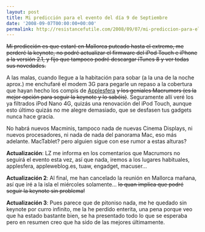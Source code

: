 ```yaml
---
layout: post
title: Mi predicción para el evento del día 9 de Septiembre
date: '2008-09-07T00:00:00+00:00'
permalink: http://resistancefutile.com/2008/09/07/mi-prediccion-para-el-evento-del-dia-9-de-septiembre/
---
```

<del datetime="2008-09-08T21:32:38+00:00">Mi predicción es que estaré en Mallorca puteado hasta el extremo, me perderé la keynote, no podré actualizar el firmware del iPod Touch e iPhone a la versión 2.1, y fijo que tampoco podré descargar iTunes 8 y ver todas sus novedades. 

A las malas, cuando llegue a la habitación para sobar (a la una de la noche aprox.) me enchufaré el modem 3G para pegarle un repaso a la cobertura que hayan hecho los compis de <a href="http://applesfera.com">Applesfera</a> <del datetime="2008-09-08T06:30:27+00:00">y los geniales Macrumors  (es la mejor opción para seguir la keynote y lo sabéis)</del>. Seguramente allí veré los ya filtrados iPod Nano 4G, quizás una renovación del iPod Touch, aunque esto último quizás no me alegre demasiado, que se desfasen tus gadgets nunca hace gracia.  

No habrá nuevos Macminis, tampoco nada de nuevas Cinema Displays, ni nuevos procesadores, ni nada de nada del panorama Mac, eso más adelante. MacTablet? pero alguien sigue con ese rumor a estas alturas? </del>

<strong>Actualización</strong>: LZ me informa en los comentarios que Macrumors no seguirá el evento esta vez, así que nada, iremos a los lugares habituales, applesfera, appleweblog.es, tuaw, engadget, macuser...

<strong>Actualización 2</strong>: Al final, me han cancelado la reunión en Mallorca mañana, así que iré a la isla el miércoles solamente... <del datetime="2008-09-09T21:07:15+00:00">lo quan implica que podré seguir la keynote sin problema!</del>

<strong>Actualización 3</strong>: Pues parece que de pitoniso nada, me he quedado sin keynote por curro infinito, me la he perdido enterita, una pena porque veo que ha estado bastante bien, se ha presentado todo lo que se esperaba pero en resumen creo que ha sido de las mejores últimamente.

